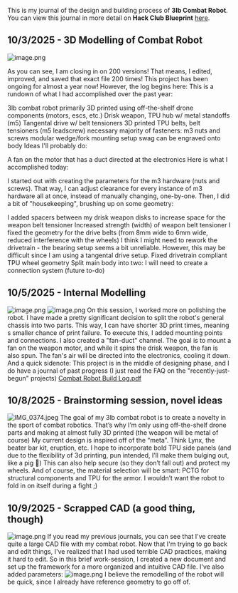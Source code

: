 <!--
  ===================    !!READ THIS NOTICE!!   ====================
  DO NOT edit this file manually. Your changes WILL BE OVERWRITTEN!
  This journal is auto generated and updated by Hack Club Blueprint.
  To edit this file, please edit your journal entries on Blueprint.
  ==================================================================
-->

This is my journal of the design and building process of **3lb Combat Robot**.  
You can view this journal in more detail on **Hack Club Blueprint** [here](https://blueprint.hackclub.com/projects/97).


## 10/3/2025 - 3D Modelling of Combat Robot  

![image.png](https://blueprint.hackclub.com/user-attachments/blobs/redirect/eyJfcmFpbHMiOnsiZGF0YSI6MjIyLCJwdXIiOiJibG9iX2lkIn19--8ace46abe6ad624c14cd22ce3abe06a8f764b45d/image.png)

As you can see, I am closing in on 200 versions! That means, I edited, improved, and saved that exact file 200 times! This project has been ongoing for almost a year now! However, the log begins here: This is a rundown of what I had accomplished over the past year:

3lb combat robot
primarily 3D printed
using off-the-shelf drone components (motors, escs, etc.)
Drisk weapon, TPU hub w/ metal standoffs (m5)
Tangental drive w/ belt tensioners
3D printed TPU belts, belt tensioners (m5 leadscrew) necessary
majority of fasteners: m3 nuts and screws
modular wedge/fork mounting setup
swag can be engraved onto body
Ideas I'll probably do:

A fan on the motor that has a duct directed at the electronics
Here is what I accomplished today:

I started out with creating the parameters for the m3 hardware (nuts and screws). That way, I can adjust clearance for every instance of m3 hardware all at once, instead of manually changing, one-by-one. Then, I did a bit of "housekeeping", brushing up on some geometry:

I added spacers between my drisk weapon disks to increase space for the weapon belt tensioner
Increased strength (width) of weapon belt tensioner
I fixed the geometry for the drive belts (from 8mm wide to 6mm wide, reduced interference with the wheels)
I think I might need to rework the drivetrain - the bearing setup seems a bit unreliable. However, this may be difficult since I am using a tangental drive setup.
Fixed drivetrain compliant TPU wheel geometry
Split main body into two: I will need to create a connection system (future to-do)  

## 10/5/2025 - Internal Modelling  

![image.png](https://blueprint.hackclub.com/user-attachments/blobs/redirect/eyJfcmFpbHMiOnsiZGF0YSI6NDM4LCJwdXIiOiJibG9iX2lkIn19--d197cae0a66cdf95273252b964ed4755df7711a9/image.png)
![image.png](https://blueprint.hackclub.com/user-attachments/blobs/redirect/eyJfcmFpbHMiOnsiZGF0YSI6NDM5LCJwdXIiOiJibG9iX2lkIn19--96f28b1dd84b6b70dd500af2ca660095e1b1715d/image.png)
On this session, I worked more on polishing the robot. I have made a pretty significant decision to split the robot's general chassis into two parts. This way, I can have shorter 3D print times, meaning s smaller chance of print failure. To execute this, I added mounting points and connections. I also created a "fan-duct" channel. The goal is to mount a fan on the weapon motor, and while it spins the drisk weapon, the fan is also spun. The fan's air will be directed into the electronics, cooling it down.
And a quick sidenote: This project is in the middle of designing phase, and I do have a journal of past progress (I just read the FAQ on the "recently-just-begun" projects)
[Combat Robot Build Log.pdf](/user-attachments/blobs/redirect/eyJfcmFpbHMiOnsiZGF0YSI6NDQ0LCJwdXIiOiJibG9iX2lkIn19--b837580d523a3a35e598b3ee9b0b7a761dd57b07/Combat%20Robot%20Build%20Log.pdf)
  

## 10/8/2025 - Brainstorming session, novel ideas  

![IMG_0374.jpeg](https://blueprint.hackclub.com/user-attachments/blobs/proxy/eyJfcmFpbHMiOnsiZGF0YSI6OTg4LCJwdXIiOiJibG9iX2lkIn19--964f6f8e281f14a4a5f8b2ed2d44f0e82c0dcc24/IMG_0374.jpeg)
The goal of my 3lb combat robot is to create a novelty in the sport of combat robotics. That’s why I’m only using off-the-shelf drone parts and making at almost fully 3D printed (the weapon will be metal of course)
My current design is inspired off of the “meta”. Think Lynx, the beater bar kit, eruption, etc.
I hope to incorporate bold TPU side panels (and due to the flexibility of 3d printing, pun intended, I’ll make them bulging out, like a pig 🐷)
This can also help secure (so they don’t fall out) and protect my wheels.
And of course, the material selection will be smart: PCTG for structural components and TPU for the armor. I wouldn’t want the robot to fold in on itself during a fight ;)  

## 10/9/2025 - Scrapped CAD (a good thing, though)  

![image.png](https://blueprint.hackclub.com/user-attachments/blobs/proxy/eyJfcmFpbHMiOnsiZGF0YSI6MTE0MSwicHVyIjoiYmxvYl9pZCJ9fQ==--425ca4f1748692f86a71c43b85317c8a052c3f20/image.png)
If you read my previous journals, you can see that I've create quite a large CAD file with my combat robot. Now that I'm trying to go back and edit things, I've realized that I had used terrible CAD practices, making it hard to edit.
So in this brief work-session, I created a new document and set up the framework for a more organized and intuitive CAD file.
I've also added parameters:
![image.png](https://blueprint.hackclub.com/user-attachments/blobs/proxy/eyJfcmFpbHMiOnsiZGF0YSI6MTE0MiwicHVyIjoiYmxvYl9pZCJ9fQ==--51872975acad96da5c45fb5a2e31344d01f77b1f/image.png)
I believe the remodelling of the robot will be quick, since I already have reference geometry to go off of.
  

